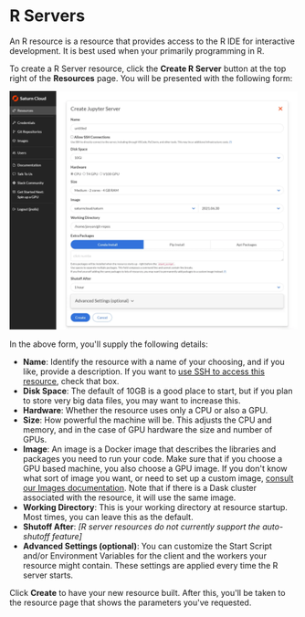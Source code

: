 # R Servers

An R resource is a resource that provides access to the R IDE for interactive development. It is best used when your primarily programming in R.

To create a R Server resource, click the **Create R Server** button at the top right of the **Resources** page. You will be presented with the following form:

<img src="/images/docs/create-resource.webp" alt="Create resource page" class="doc-image">

In the above form, you'll supply the following details:

* **Name**: Identify the resource with a name of your choosing, and if you like, provide a description. If you  want to [use SSH to access this resource](/docs), check that box.
* **Disk Space**: The default of 10GB is a good place to start, but if you plan to store very big data files, you may want to increase this.
* **Hardware**: Whether the resource uses only a CPU or also a GPU.
* **Size**: How powerful the machine will be. This adjusts the CPU and memory, and in the case of GPU hardware the size and number of GPUs.
* **Image**: An image is a Docker image that describes the libraries and packages you need to run your code.  Make sure that if you choose a GPU based machine, you also choose a GPU image. If you don't know what sort of image you want, or need to set up a custom image, [consult our Images documentation](/docs). Note that if there is a Dask cluster associated with the resource, it will use the same image.
* **Working Directory**: This is your working directory at resource startup. Most times, you can leave this as the default.
* **Shutoff After**: *[R server resources do not currently support the auto-shutoff feature]*
* **Advanced Settings (optional)**: You can customize the Start Script and/or Environment Variables for the client and the workers your resource might contain. These settings are applied every time the R server starts.

Click **Create** to have your new resource built. After this, you'll be taken to the resource page that shows the parameters you've requested.
